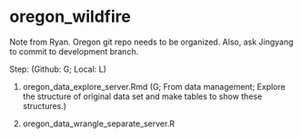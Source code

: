 # oregon_wildfire

Note from Ryan. Oregon git repo needs to be organized. Also, ask Jingyang to commit to development branch.

Step: (Github: G; Local: L)
1.	oregon_data_explore_server.Rmd
(G; From data management; Explore the structure of original data set and make tables to show these structures.)

2.	oregon_data_wrangle_separate_server.R
